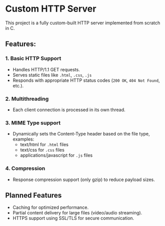 # Custom HTTP Server
This project is a fully custom-built HTTP server implemented from scratch in C.

## Features:

### 1. Basic HTTP Support
- Handles HTTP/1.1 GET requests.
- Serves static files like `.html`, `.css`, `.js`
- Responds with appropriate HTTP status codes (`200 OK`, `404 Not Found`, etc.).

### 2. Multithreading
- Each client connection is processed in its own thread.

### 3. MIME Type support
- Dynamically sets the Content-Type header based on the file type, examples:
    - text/html for `.html` files
    - text/css for `.css` files
    - applications/javascript for `.js` files
### 4. Compression
- Response compression support (only gzip) to reduce payload sizes.
## Planned Features
- Caching for optimized performance.
- Partial content delivery for large files (video/audio streaming).
- HTTPS support using SSL/TLS for secure communication.
